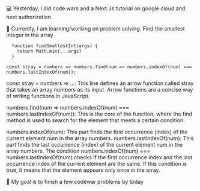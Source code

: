 💻 Yesterday, I did code wars and a Next.Js tutorial on google cloud and next authorization.

📖 Currently, I am learning/working on problem solving.
Find the smallest integer in the array
```
  function findSmallestInt(args) {
    return Math.min(...args)
  }

```
```
const stray = numbers => numbers.find(num => numbers.indexOf(num) === numbers.lastIndexOf(num));
```
const stray = numbers => ...: This line defines an arrow function called stray that takes an array numbers as its input. Arrow functions are a concise way of writing functions in JavaScript.

numbers.find(num => numbers.indexOf(num) === numbers.lastIndexOf(num)): This is the core of the function, where the find method is used to search for the element that meets a certain condition.

numbers.indexOf(num): This part finds the first occurrence (index) of the current element num in the array numbers.
numbers.lastIndexOf(num): This part finds the last occurrence (index) of the current element num in the array numbers.
The condition numbers.indexOf(num) === numbers.lastIndexOf(num) checks if the first occurrence index and the last occurrence index of the current element are the same. If this condition is true, it means that the element appears only once in the array.

🎯 My goal is to finish a few codewar problems by today
